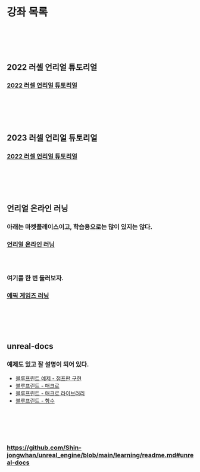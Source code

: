 # 강좌 목록
### <br/><br/><br/>

## 2022 러셀 언리얼 튜토리얼
### [2022 러셀 언리얼 튜토리얼](https://github.com/Shin-jongwhan/unreal_engine/tree/main/learning/2022_unreal_with_russell)
### <br/><br/><br/>

## 2023 러셀 언리얼 튜토리얼
### [2022 러셀 언리얼 튜토리얼](#)
### <br/><br/><br/>

## 언리얼 온라인 러닝
### 아래는 마켓플레이스이고, 학습용으로는 많이 있지는 않다.
### [언리얼 온라인 러닝](https://www.unrealengine.com/marketplace/ko/content-cat/assets/onlinelearning?count=20&sortBy=effectiveDate&sortDir=DESC&start=20)
### <br/>

### 여기를 한 번 둘러보자.
### [에픽 게임즈 러닝](https://dev.epicgames.com/community/unreal-engine/learning)
### <br/><br/><br/>

## unreal-docs
### 예제도 있고 잘 설명이 되어 있다.
- [블루프린트 예제 - 점프판 구현](https://docs.unrealengine.com/5.2/ko/quick-start-guide-for-blueprints-visual-scripting-in-unreal-engine/)
- [블루프린트 - 매크로](https://docs.unrealengine.com/5.2/ko/making-macros-in-unreal-engine/)
- [블루프린트 - 매크로 라이브러리](https://docs.unrealengine.com/5.2/ko/using-macro-libraries-in-unreal-engine/)
- [블루프린트 - 함수](https://docs.unrealengine.com/5.2/ko/creating-functions-in-unreal-engine/)
### <br/><br/><br/>



### https://github.com/Shin-jongwhan/unreal_engine/blob/main/learning/readme.md#unreal-docs
